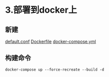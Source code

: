 # 3.部署到docker上

## 新建

[default.conf](default.conf)
[Dockerfile](Dockerfile)
[docker-compose.yml](docker-compose.yml)

## 构建命令

```docker-compose up --force-recreate --build -d```

